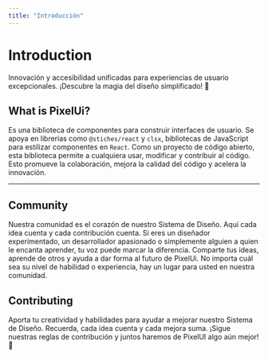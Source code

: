 ```yaml
---
title: "Introducción"
---
```


# Introduction

Innovación y accesibilidad unificadas para experiencias de usuario excepcionales. ¡Descubre la magia del diseño simplificado! 🎨

## What is PixelUi?

Es una biblioteca de componentes para construir interfaces de usuario. Se apoya en librerias como `@stiches/react` y `clsx`, bibliotecas de JavaScript para estilizar componentes en `React`. Como un proyecto de código abierto, esta biblioteca permite a cualquiera usar, modificar y contribuir al código. Esto promueve la colaboración, mejora la calidad del código y acelera la innovación.

---

## Community

Nuestra comunidad es el corazón de nuestro Sistema de Diseño. Aquí cada idea cuenta y cada contribución cuenta.
Si eres un diseñador experimentado, un desarrollador apasionado o simplemente alguien a quien le encanta aprender,
tu voz puede marcar la diferencia. Comparte tus ideas, aprende de otros y ayuda a dar forma al futuro de PixelUi.
No importa cuál sea su nivel de habilidad o experiencia, hay un lugar para usted en nuestra comunidad.

## Contributing

Aporta tu creatividad y habilidades para ayudar a mejorar nuestro Sistema de Diseño. Recuerda, cada idea cuenta y cada mejora suma. ¡Sigue nuestras reglas de contribución y juntos haremos de PixelUI algo aún mejor! 🚀
